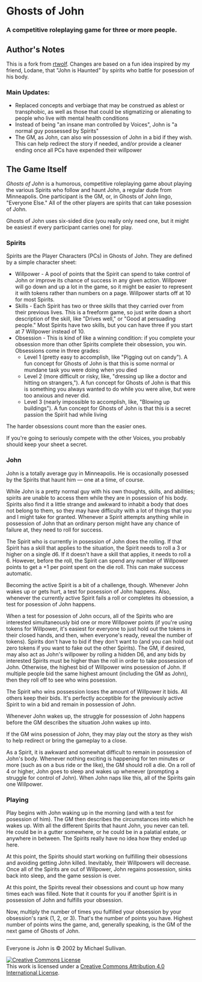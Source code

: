 # Ghosts of John

### A competitive roleplaying game for three or more people.
 
## Author's Notes

This is a fork from [rtwolf](https://github.com/rtwolf/Everyone-is-John). Changes are based on a fun idea inspired by my friend, Lodane, that "John is Haunted" by spirits who battle for posession of his body.

### Main Updates:
- Replaced concepts and verbiage that may be construed as ablest or transphobic, as well as those that could be stigmatizing or alienating to people who live with mental health conditions
- Instead of being "an insane man controlled by Voices", John is "a normal guy possessed by Spirits"
- The GM, as John, can also win possession of John in a bid if they wish. This can help redirect the story if needed, and/or provide a cleaner ending once all PCs have expended their willpower

## The Game Itself

_Ghosts of John_ is a humorous, competitive roleplaying game about playing the various Spirits who follow and haunt John, a regular dude from Minneapolis. One participant is the GM, or, in Ghosts of John lingo, "Everyone Else." All of the other players are spirits that can take posession of John.

Ghosts of John uses six-sided dice (you really only need one, but it might be easiest if every participant carries one) for play.

### Spirits

Spirits are the Player Characters (PCs) in Ghosts of John. They are defined by a simple character sheet:

- Willpower - A pool of points that the Spirit can spend to take control of John or improve its chance of success in any given action. Willpower will go down and up a lot in the game, so it might be easier to represent it with tokens rather than numbers on a page. Willpower starts off at 10 for most Spirits.
- Skills - Each Spirit has two or three skills that they carried over from their previous lives. This is a freeform game, so just write down a short description of the skill, like "Drives well," or "Good at persuading people." Most Spirits have two skills, but you can have three if you start at 7 Willpower instead of 10.
- Obsession - This is kind of like a winning condition: if you complete your obsession more than other Spirits complete their obsession, you win. Obsessions come in three grades:
    - Level 1 (pretty easy to accomplish, like "Pigging out on candy"). A fun concept for Ghosts of John is that this is some normal or mundane task you were doing when you died
    - Level 2 (more difficult or risky, like, "dressing up like a doctor and hitting on strangers,"). A fun concept for Ghosts of John is that this is something you always wanted to do while you were alive, but were too anxious and never did.
    - Level 3 (nearly impossible to accomplish, like, "Blowing up buildings"). A fun concept for Ghosts of John is that this is a secret passion the Spirit had while living

The harder obsessions count more than the easier ones.

If you're going to seriously compete with the other Voices, you probably should keep your sheet a secret.

### John

John is a totally average guy in Minneapolis. He is occasionally posessed by the Spirits that haunt him — one at a time, of course.

While John is a pretty normal guy with his own thoughts, skills, and abilities; spirits are unable to access them while they are in posession of his body. Spirits also find it a little strange and awkward to inhabit a body that does not belong to them, so they may have difficulty with a lot of things that you and I might take for granted. Whenever a Spirit attempts anything while in possession of John that an ordinary person might have any chance of failure at, they need to roll for success.

The Spirit who is currently in posession of John does the rolling. If that Spirit has a skill that applies to the situation, the Spirit needs to roll a 3 or higher on a single d6\. If it doesn't have a skill that applies, it needs to roll a 6\. However, before the roll, the Spirit can spend any number of Willpower points to get a +1 per point spent on the die roll. This can make success automatic.

Becoming the active Spirit is a bit of a challenge, though. Whenever John wakes up or gets hurt, a test for posession of John happens. Also, whenever the currently active Spirit fails a roll or completes its obsession, a test for posession of John happens.

When a test for posession of John occurs, all of the Spirits who are interested simultaneously bid one or more Willpower points (if you're using tokens for Willpower, it's easiest for everyone to just hold out the tokens in their closed hands, and then, when everyone's ready, reveal the number of tokens). Spirits don't have to bid if they don't want to (and you can hold out zero tokens if you want to fake out the other Spirits). The GM, if desired, may also act as John's willpower by rolling a hidden D6, and any bids by interested Spirits must be higher than the roll in order to take possession of John. Otherwise, the highest bid of Willpower wins posession of John. If multiple people bid the same highest amount (including the GM as John), then they roll off to see who wins posession.

The Spirit who wins possession loses the amount of Willpower it bids. All others keep their bids. It's perfectly acceptible for the previously active Spirit to win a bid and remain in possession of John.

Whenever John wakes up, the struggle for possession of John happens before the GM describes the situation John wakes up into.

If the GM wins posession of John, they may play out the story as they wish to help redirect or bring the gameplay to a close.

As a Spirit, it is awkward and somewhat difficult to remain in possession of John's body. Whenever nothing exciting is happening for ten minutes or more (such as on a bus ride or the like), the GM should roll a die. On a roll of 4 or higher, John goes to sleep and wakes up whenever (prompting a struggle for control of John). When John naps like this, all of the Spirits gain one Willpower.

### Playing

Play begins with John waking up in the morning (and with a test for posession of him). The GM then describes the circumstances into which he wakes up. With all the different Spirits that haunt John, you never can tell. He could be in a gutter somewhere, or he could be in a palatial estate, or anywhere in between. The Spirits really have no idea how they ended up here.

At this point, the Spirits should start working on fulfilling their obsessions and avoiding getting John killed. Inevitably, their Willpowers will decrease. Once all of the Spirits are out of Willpower, John regains possession, sinks back into sleep, and the game session is over.

At this point, the Spirits reveal their obsessions and count up how many times each was filled. Note that it counts for you if another Spirit is in possession of John and fulfills your obsession.

Now, multiply the number of times you fulfilled your obsession by your obsession's rank (1, 2, or 3). That's the number of points you have. Highest number of points wins the game, and, generally speaking, is the GM of the next game of Ghosts of John.

* * *

Everyone is John is © 2002 by Michael Sullivan.

[![Creative Commons License](https://i.creativecommons.org/l/by/4.0/88x31.png)](http://creativecommons.org/licenses/by/4.0/)  
This work is licensed under a [Creative Commons Attribution 4.0 International License](http://creativecommons.org/licenses/by/4.0/).
